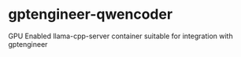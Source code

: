 # gptengineer-qwencoder
GPU Enabled llama-cpp-server container suitable for integration with gptengineer
